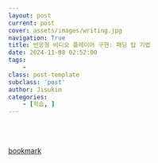 ```yaml
---
layout: post
current: post
cover: assets/images/writing.jpg
navigation: True
title: 반응형 비디오 플레이어 구현: 패딩 탑 기법
date: 2024-11-08 02:52:00
tags:
    - 
class: post-template
subclass: 'post'
author: Jisukim
categories:
    - [학습, ]
---
```

<br><br>

[bookmark](https://jskdev.vercel.app/docs/dev/VideoStreaming/2024-11-07-padding-top/)

